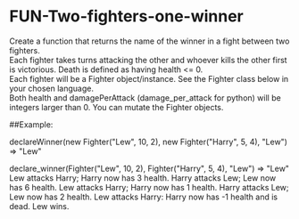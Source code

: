 # FUN-Two-fighters-one-winner
Create a function that returns the name of the winner in a fight between two fighters.  
Each fighter takes turns attacking the other and whoever kills the other first is victorious.  Death is defined as having health &lt;= 0.  
Each fighter will be a Fighter object/instance. See the Fighter class below in your chosen language.  
Both health and damagePerAttack (damage_per_attack for python) will be integers larger than 0. You can mutate the Fighter objects.

##Example:

  declareWinner(new Fighter("Lew", 10, 2), new Fighter("Harry", 5, 4), "Lew") => "Lew"

  declare_winner(Fighter("Lew", 10, 2), Fighter("Harry", 5, 4), "Lew") => "Lew"
  Lew attacks Harry; Harry now has 3 health.
  Harry attacks Lew; Lew now has 6 health.
  Lew attacks Harry; Harry now has 1 health.
  Harry attacks Lew; Lew now has 2 health.
  Lew attacks Harry: Harry now has -1 health and is dead. Lew wins.